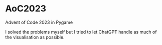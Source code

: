 # AoC2023
Advent of Code 2023 in Pygame

I solved the problems myself but I tried to let ChatGPT handle as much of the visualisation as possible.
